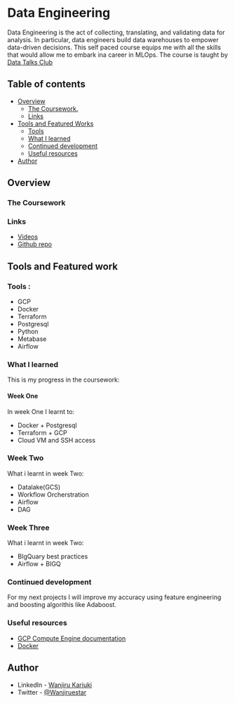 # Data Engineering
Data Engineering is the act of collecting, translating, and validating data for analysis. In particular, data engineers build data warehouses to empower data-driven decisions. This self paced course equips me with all the skills that would allow me to embark ina career in MLOps. The course is taught by [Data Talks Club](https://datatalks.club/)
## Table of contents

- [Overview](#overview)
  - [The Coursework.](#the-coursework)
  - [Links](#links)
- [Tools and Featured Works](#my-process)
  - [Tools](#tools)
  - [What I learned](#what-i-learned)
  - [Continued development](#continued-development)
  - [Useful resources](#useful-resources)
- [Author](#author)


## Overview

### The Coursework

### Links

- [Videos](https://www.youtube.com/watch?v=tOr4hTsHOzU&list=PL3MmuxUbc_hJed7dXYoJw8DoCuVHhGEQb&index=15)
- [Github repo](https://github.com/DataTalksClub/data-engineering-zoomcamp)

## Tools and Featured work

### Tools :

- GCP
- Docker
- Terraform
- Postgresql
- Python
- Metabase
- Airflow


### What I learned
This is my progress in the coursework:

#### Week One
 In week One I learnt to:
  - Docker + Postgresql
  - Terraform + GCP
  - Cloud VM and SSH access

### Week Two
 What i learnt in week Two:
 - Datalake(GCS)
 - Workflow Orcherstration
 - Airflow
 - DAG
 
 ### Week Three
 What i learnt in week Two:
 - BIgQuary best practices
 - Airflow + BIGQ


### Continued development
For my next projects I will improve my accuracy using feature engineering and boosting algorithis like Adaboost.  

### Useful resources

- [GCP Compute Engine documentation](https://cloud.google.com/compute/docs?hl=en)
- [Docker](https://docs.docker.com/desktop/)



## Author

- LinkedIn - [Wanjiru Kariuki](https://www.linkedin.com/in/wanjiru-kariuki/)
- Twitter - [@Wanjiruestar](https://www.twitter.com/Wanjiruestar)

